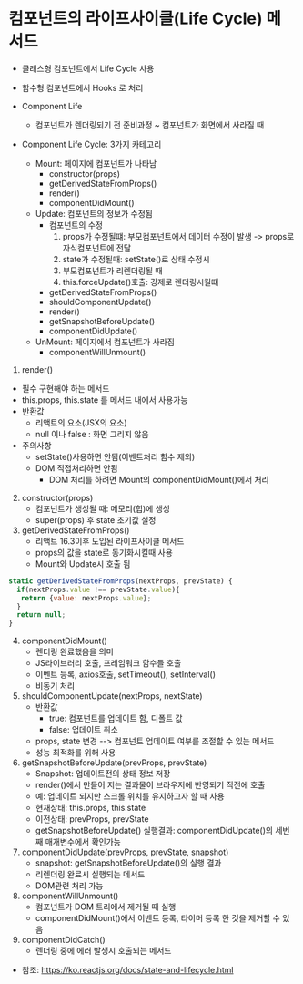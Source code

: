 # 컴포넌트의 라이프사이클(Life Cycle) 메서드
* 클래스형 컴포넌트에서 Life Cycle 사용
* 함수형 컴포넌트에서 Hooks 로 처리

* Component Life
  - 컴포넌트가 렌더링되기 전 준비과정 ~ 컴포넌트가 화면에서 사라질 때

* Component Life Cycle: 3가지 카테고리
  - Mount: 페이지에 컴포넌트가 나타남
    - constructor(props)
    - getDerivedStateFromProps()
    - render()
    - componentDidMount()
  - Update: 컴포넌트의 정보가 수정됨
    - 컴포넌트의 수정
      1) props가 수정될떄: 부모컴포넌트에서 데이터 수정이 발생 -> props로 자식컴포넌트에 전달
      2) state가 수정될때: setState()로 상태 수정시
      3) 부모컴포넌트가 리렌더링될 때
      4) this.forceUpdate()호출: 강제로 렌더링시킬떄
    - getDerivedStateFromProps()
    - shouldComponentUpdate()
    - render()
    - getSnapshotBeforeUpdate()
    - componentDidUpdate()
  - UnMount: 페이지에서 컴포넌트가 사라짐
    - componentWillUnmount()

1) render()
  - 필수 구현해야 하는 메서드
  - this.props, this.state 를 메서드 내에서 사용가능
  - 반환값
    - 리액트의 요소(JSX의 요소)
    - null 이나 false : 화면 그리지 않음
  - 주의사항
    - setState()사용하면 안됨(이벤트처리 함수 제외)
    - DOM 직접처리하면 안됨
      - DOM 처리를 하려면 Mount의 componentDidMount()에서 처리
2) constructor(props)
   - 컴포넌트가 생성될 때: 메모리(힙)에 생성
   - super(props) 후 state 초기값 설정
3) getDerivedStateFromProps()
   - 리액트 16.3이후 도입된 라이프사이클 메서드
   - props의 값을 state로 동기화시킬때 사용
   - Mount와 Update시 호출 됨
```javascript
static getDerivedStateFromProps(nextProps, prevState) {
  if(nextProps.value !== prevState.value){
   return {value: nextProps.value};
  }
  return null;
}
   ```
4) componentDidMount()
   - 렌더링 완료했음을 의미
   - JS라이브러리 호출, 프레임워크 함수들 호출
   - 이벤트 등록, axios호출, setTimeout(), setInterval()
   - 비동기 처리
5) shouldComponentUpdate(nextProps, nextState)
   - 반환값
     - true: 컴포넌트를 업데이트 함, 디폴트 값
     - false: 업데이트 취소
   - props, state 변경 --> 컴포넌트 업데이트 여부를 조절할 수 있는 메서드
   - 성능 최적화를 위해 사용 
6) getSnapshotBeforeUpdate(prevProps, prevState)
   - Snapshot: 업데이트전의 상태 정보 저장
   - render()에서 만들어 지는 결과물이 브라우저에 반영되기 직전에 호출
   - 예: 업데이트 되지만 스크롤 위치를 유지하고자 할 때 사용
   - 현재상태: this.props, this.state
   - 이전상태: prevProps, prevState
   - getSnapshotBeforeUpdate() 실행결과: componentDidUpdate()의 세번째 매개변수에서 확인가능
7) componentDidUpdate(prevProps, prevState, snapshot)
   - snapshot: getSnapshotBeforeUpdate()의 실행 결과
   - 리렌더링 완료시 실행되는 메서드
   - DOM관련 처리 가능
8) componentWillUnmount()
   - 컴포넌트가 DOM 트리에서 제거될 때 실행
   - componentDidMount()에서 이벤트 등록, 타이머 등록 한 것을 제거할 수 있음
9) componentDidCatch()
   - 렌더링 중에 에러 발생시 호출되는 메서드

* 참조: https://ko.reactjs.org/docs/state-and-lifecycle.html

